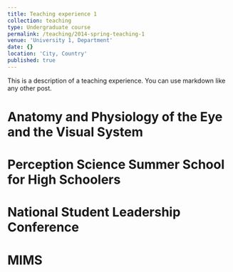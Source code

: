 ```yaml
---
title: Teaching experience 1
collection: teaching
type: Undergraduate course
permalink: /teaching/2014-spring-teaching-1
venue: 'University 1, Department'
date: {}
location: 'City, Country'
published: true
---
```


This is a description of a teaching experience. You can use markdown like any other post.

Anatomy and Physiology of the Eye and the Visual System 
======

Perception Science Summer School for High Schoolers
======

National Student Leadership Conference
======

MIMS
======